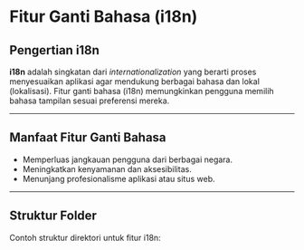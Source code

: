 # Fitur Ganti Bahasa (i18n)

## Pengertian i18n

**i18n** adalah singkatan dari *internationalization* yang berarti proses menyesuaikan aplikasi agar mendukung berbagai bahasa dan lokal (lokalisasi). Fitur ganti bahasa (i18n) memungkinkan pengguna memilih bahasa tampilan sesuai preferensi mereka.

---

## Manfaat Fitur Ganti Bahasa

- Memperluas jangkauan pengguna dari berbagai negara.
- Meningkatkan kenyamanan dan aksesibilitas.
- Menunjang profesionalisme aplikasi atau situs web.

---

## Struktur Folder

Contoh struktur direktori untuk fitur i18n:

